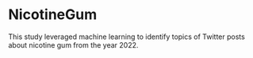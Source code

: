 # NicotineGum
This study leveraged machine learning to identify topics of Twitter posts about nicotine gum from the year 2022.

